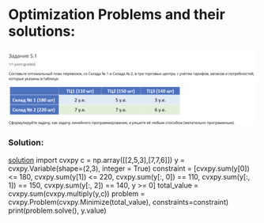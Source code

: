 # Optimization Problems and their solutions:
![problem1](https://github.com/anton96vice/Portfolio/blob/main/Projects/Mathematics/Optimization/Problems/Screen%20Shot%202021-02-24%20at%203.17.34%20AM.png)
### Solution:
 [solution](https://github.com/anton96vice/Portfolio/blob/main/Projects/Mathematics/Optimization/Problems/Warehouse-Mall/optimize_1.py)
  import cvxpy
  c = np.array([[2,5,3],[7,7,6]])
  y = cvxpy.Variable(shape=(2,3), integer = True)
  constraint = [cvxpy.sum(y[0]) <= 180, 
              cvxpy.sum(y[1]) <= 220, 
              cvxpy.sum(y[:, 0]) == 110, 
              cvxpy.sum(y[:, 1]) == 150, 
              cvxpy.sum(y[:, 2]) == 140, 
              y >= 0]
  total_value = cvxpy.sum(cvxpy.multiply(y,c))
  problem = cvxpy.Problem(cvxpy.Minimize(total_value), constraints=constraint)
  print(problem.solve(), y.value)
